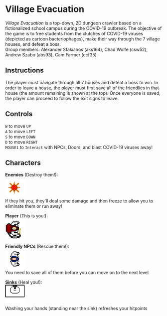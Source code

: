 # Village Evacuation  
*Village Evacuation* is a top-down, 2D dungeon crawler based on a fictionalized school campus during the COVID-19 outbreak. The objective of the game is to free students from the clutches of COVID-19 viruses (depicted as cartoon bacteriophages), make their way through the 7 village houses, and defeat a boss.  
Group members: Alexander Sfakianos (aks164), Chad Wolfe (csw52), Andrew Szabo (abs93), Cam Farmer (ccf35)  

## Instructions  
The player must navigate through all 7 houses and defeat a boss to win. In order to leave a house, the player must first save all of the friendlies in that house (the amount remaining is shown at the top). Once everyone is saved, the player can proceed to follow the exit signs to leave.   

## Controls  
`W` to move `UP`  
`A` to move `LEFT`  
`S` to move `DOWN`  
`D` to move `RIGHT`  
`MOUSE1` to `Interact` with NPCs, Doors, and blast COVID-19 viruses away!    

## Characters

**Enemies** (Destroy them!):  
![Enemies](Village%20Evacuation/Assets/Graphics/Sprites/Virus%20Sprite.png.png)  
If they hit you, they'll deal some damage and then freeze to allow you to eliminate them or run away!

**Player** (This is you!):  
![Player](Village%20Evacuation/Assets/Graphics/Sprites/Neutral%20Character-1.png.png)  

**Friendly NPCs** (Rescue them!):  
![NPCs](Village%20Evacuation/Assets/Graphics/Sprites/Student%20Sprite.png.png)  
You need to save all of them before you can move on to the next level  

**Sinks** (Heal you!):  
![Sinks](Village%20Evacuation/Assets/Graphics/Sprites/empty%20sink.png)  
Washing your hands (standing near the sink) refreshes your hitpoints  
